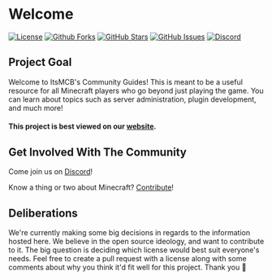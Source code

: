 # Welcome

[![License](https://img.shields.io/github/license/ItsMCB/CommunityGuides)](https://img.shields.io/github/license/ItsMCB/CommunityGuides) [![Github Forks](https://img.shields.io/github/forks/ItsMCB/CommunityGuides)](https://github.com/ItsMCB/CommunityGuides/network/members) [![GitHub Stars](https://img.shields.io/github/stars/ItsMCB/CommunityGuides)](https://github.com/ItsMCB/CommunityGuides/stargazers) [![GitHub Issues](https://img.shields.io/github/issues/ItsMCB/CommunityGuides)](https://github.com/ItsMCB/CommunityGuides/issues) [![Discord](https://img.shields.io/discord/693992573294870639.svg)](https://discord.com/invite/QW2m6bYG4S)

## Project Goal

Welcome to ItsMCB's Community Guides! This is meant to be a useful resource for all Minecraft players who go beyond just playing the game. You can learn about topics such as server administration, plugin development, and much more!

#### This project is best viewed on our [website](https://guides.ItsMCB.me).

## Get Involved With The Community

Come join us on [Discord](https://discord.com/invite/QW2m6bYG4S)!

Know a thing or two about Minecraft? [Contribute](contributing.md)!

## Deliberations

We're currently making some big decisions in regards to the information hosted here. We believe in the open source ideology, and want to contribute to it. The big question is deciding which license would best suit everyone's needs. Feel free to create a pull request with a license along with some comments about why you think it'd fit well for this project. Thank you 💖

